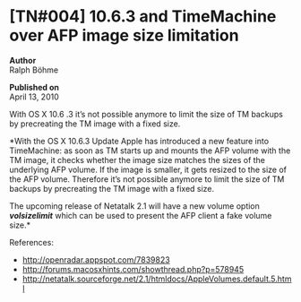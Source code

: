 # \[TN#004\] 10.6.3 and TimeMachine over AFP image size limitation

**Author**  
Ralph Böhme

**Published on**  
April 13, 2010

With OS X 10.6 .3 it’s not possible anymore to limit the size of TM
backups by precreating the TM image with a fixed size.

<span id="more-102">*With the OS X 10.6.3 Update Apple has
introduced a new feature into TimeMachine: as soon as TM starts up and
mounts the AFP volume with the TM image, it checks whether the image
size matches the sizes of the underlying AFP volume. If the image is
smaller, it gets resized to the size of the AFP volume. Therefore it’s
not possible anymore to limit the size of TM backups by precreating the
TM image with a fixed size.

The upcoming release of Netatalk 2.1 will have a new volume option
***volsizelimit*<span style="font-weight: normal;"> which can be used to
present the AFP client a fake volume size.***

References:

- <a href="http://openradar.appspot.com/7839823"
  target="_blank">http://openradar.appspot.com/7839823</a>
- <a href="http://forums.macosxhints.com/showthread.php?p=578945"
  target="_blank">http://forums.macosxhints.com/showthread.php?p=578945</a>
- <a
  href="http://netatalk.sourceforge.net/2.1/htmldocs/AppleVolumes.default.5.html"
  target="_blank">http://netatalk.sourceforge.net/2.1/htmldocs/AppleVolumes.default.5.html</a>
